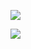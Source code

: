 ![](https://ws3.sinaimg.cn/large/006tKfTcly1g0c1q4rzrsj314v0u078c.jpg)

![](https://ws2.sinaimg.cn/large/006tKfTcly1g0c1qclzeaj310u0cs3zu.jpg)

